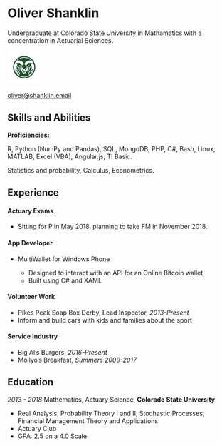 # Oliver Shanklin

Undergraduate at Colorado State University in Mathamatics with a concentration in Actuarial Sciences.

<img src="CSU-Ram-357-2.png" width="75" height="75">

oliver@shanklin.email

## Skills and Abilities

**Proficiencies:**

R, Python (NumPy and Pandas), SQL, MongoDB, PHP, C#, Bash, Linux, MATLAB, Excel (VBA), Angular.js, TI Basic.

Statistics and probability, Calculus, Econometrics.

## Experience

#### Actuary Exams

  * Sitting for P in May 2018, planning to take FM in November 2018. 

#### App Developer

* MultiWallet for Windows Phone

  * Designed to interact with an API for an Online Bitcoin wallet
  * Built using C# and XAML

#### Volunteer Work

  * Pikes Peak Soap Box Derby, Lead Inspector, *2013-Present*
  * Inform and build cars with kids and families about the sport

#### Service Industry

  * Big Al’s Burgers, *2016-Present*
  * Mollyo’s Breakfast, *Summers 2009-2017*


## Education

*2013 - 2018*
Mathematics, Actuary Science, **Colorado State University**
* Real Analysis, Probability Theory I and II, Stochastic Processes, Financial Management Theory and Applications.
* Actuary Club
* GPA: 2.5 on a 4.0 Scale
